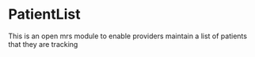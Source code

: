 # PatientList
This is an open mrs module to enable providers maintain a list of patients that they are  tracking 

